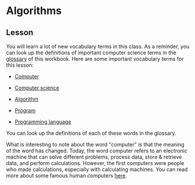 # Algorithms 

## Lesson 
You will learn a lot of new vocabulary terms in this class.  As a reminder, you can look up the definitions of important computer science terms in the [glossary](https://snap.ashaltu.com/glossary) of this workbook. Here are some important vocabulary terms for this lesson: 

 

* [Computer](https://snap.ashaltu.com/glossary#computer)

* [Computer science](https://snap.ashaltu.com/glossary#computer-science)

* [Algorithm](https://snap.ashaltu.com/glossary#algorithm)

* [Program](https://snap.ashaltu.com/glossary#program)

* [Programming language](https://snap.ashaltu.com/glossary#programming-language)

 

You can look up the definitions of each of these words in the glossary.   

 

What is interesting to note about the word "computer" is that the meaning of the word has changed. Today, the word computer refers to an electronic machine that can solve different problems, process data, store & retrieve data, and perform calculations.  However, the first computers were people who made calculations, especially with calculating machines. You can read more about some famous human computers [here](https://airandspace.si.edu/stories/editorial/hidden-figures-and-human-computers).  

